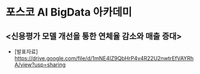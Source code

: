 # 포스코 AI BigData 아카데미
## <신용평가 모델 개선을 통한 연체율 감소와 매출 증대>

-  [발표자료] https://drive.google.com/file/d/1mNE4IZ9QbHrP4v4R22U2nwtrEfVAYRhA/view?usp=sharing
